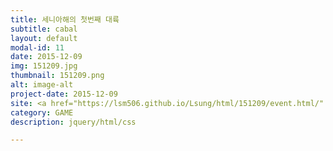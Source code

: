```yaml
---
title: 세니아해의 첫번째 대륙
subtitle: cabal
layout: default
modal-id: 11
date: 2015-12-09
img: 151209.jpg
thumbnail: 151209.png
alt: image-alt
project-date: 2015-12-09
site: <a href="https://lsm506.github.io/Lsung/html/151209/event.html/" target="_blank">Go</a>
category: GAME
description: jquery/html/css

---
```

